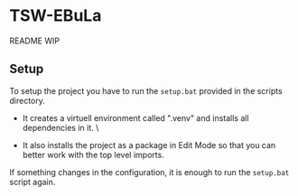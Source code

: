 # TSW-EBuLa

README WIP

## Setup

To setup the project you have to run the `setup.bat` provided in the scripts directory.

- It creates a virtuell environment called ".venv" and installs all dependencies in it. \

- It also installs the project as a package in Edit Mode so that you can better work with the top level imports.


If something changes in the configuration, it is enough to run the `setup.bat` script again.
